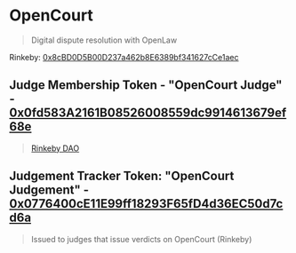 # OpenCourt
> Digital dispute resolution with OpenLaw 

Rinkeby: [0x8cBD0D5B00D237a462b8E6389bf341627cCe1aec](https://rinkeby.etherscan.io/address/0x8cbd0d5b00d237a462b8e6389bf341627cce1aec#code)

## Judge Membership Token - "OpenCourt Judge" - [0x0fd583A2161B08526008559dc9914613679ef68e](https://rinkeby.etherscan.io/address/0x0fd583a2161b08526008559dc9914613679ef68e#code) 
> [Rinkeby DAO](https://rinkeby.aragon.org/#/opencourt)

## Judgement Tracker Token: "OpenCourt Judgement" - [0x0776400cE11E99ff18293F65fD4d36EC50d7cd6a](https://rinkeby.etherscan.io/address/0x0776400ce11e99ff18293f65fd4d36ec50d7cd6a#code)
> Issued to judges that issue verdicts on OpenCourt (Rinkeby)
